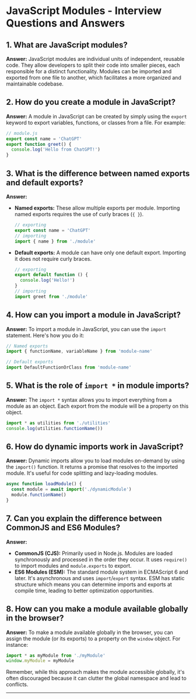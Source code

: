 # JavaScript Modules - Interview Questions and Answers

## 1. What are JavaScript modules?

**Answer:** JavaScript modules are individual units of independent, reusable code. They allow developers to split their code into smaller pieces, each responsible for a distinct functionality. Modules can be imported and exported from one file to another, which facilitates a more organized and maintainable codebase.

## 2. How do you create a module in JavaScript?

**Answer:** A module in JavaScript can be created by simply using the `export` keyword to export variables, functions, or classes from a file. For example:

```javascript
// module.js
export const name = 'ChatGPT'
export function greet() {
  console.log('Hello from ChatGPT!')
}
```

## 3. What is the difference between named exports and default exports?

**Answer:**

- **Named exports:** These allow multiple exports per module. Importing named exports requires the use of curly braces (`{ }`).

  ```javascript
  // exporting
  export const name = 'ChatGPT'
  // importing
  import { name } from './module'
  ```

- **Default exports:** A module can have only one default export. Importing it does not require curly braces.
  ```javascript
  // exporting
  export default function () {
    console.log('Hello!')
  }
  // importing
  import greet from './module'
  ```

## 4. How can you import a module in JavaScript?

**Answer:** To import a module in JavaScript, you can use the `import` statement. Here's how you do it:

```javascript
// Named exports
import { functionName, variableName } from 'module-name'

// Default exports
import DefaultFunctionOrClass from 'module-name'
```

## 5. What is the role of `import *` in module imports?

**Answer:** The `import *` syntax allows you to import everything from a module as an object. Each export from the module will be a property on this object.

```javascript
import * as utilities from './utilities'
console.log(utilities.functionName())
```

## 6. How do dynamic imports work in JavaScript?

**Answer:** Dynamic imports allow you to load modules on-demand by using the `import()` function. It returns a promise that resolves to the imported module. It's useful for code splitting and lazy-loading modules.

```javascript
async function loadModule() {
  const module = await import('./dynamicModule')
  module.functionName()
}
```

## 7. Can you explain the difference between CommonJS and ES6 Modules?

**Answer:**

- **CommonJS (CJS):** Primarily used in Node.js. Modules are loaded synchronously and processed in the order they occur. It uses `require()` to import modules and `module.exports` to export.
- **ES6 Modules (ESM):** The standard module system in ECMAScript 6 and later. It's asynchronous and uses `import`/`export` syntax. ESM has static structure which means you can determine imports and exports at compile time, leading to better optimization opportunities.

## 8. How can you make a module available globally in the browser?

**Answer:** To make a module available globally in the browser, you can assign the module (or its exports) to a property on the `window` object. For instance:

```javascript
import * as myModule from './myModule'
window.myModule = myModule
```

Remember, while this approach makes the module accessible globally, it's often discouraged because it can clutter the global namespace and lead to conflicts.

---

